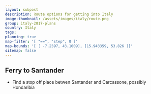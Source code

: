 ```yaml
---
layout: subpost
description: Route options for getting into Italy
image-thumbnail: /assets/images/italy/route.png
group: italy-2017-plans
country: Italy
tags: 
planning: true
map-filter: '[ "==", "step", 0 ]'
map-bounds: '[ [ -7.2597, 43.1009], [15.943359, 53.826 ]]'
sitemap: false
---
```


## Ferry to Santander

- Find a stop off place betwen Santander and Carcassone, possibly Hondaribia
